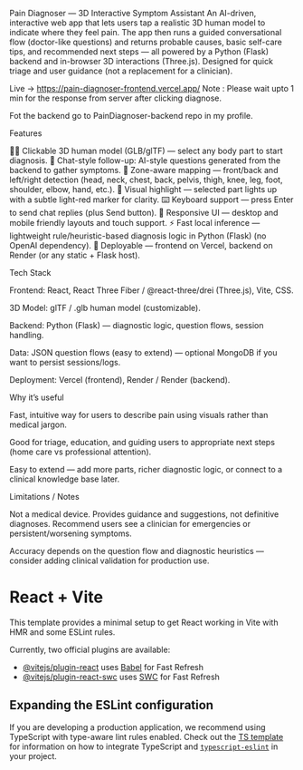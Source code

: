 Pain Diagnoser — 3D Interactive Symptom Assistant
An AI-driven, interactive web app that lets users tap a realistic 3D human model to indicate where they feel pain. The app then runs a guided conversational flow (doctor-like questions) and returns probable causes, basic self-care tips, and recommended next steps — all powered by a Python (Flask) backend and in-browser 3D interactions (Three.js). Designed for quick triage and user guidance (not a replacement for a clinician).

Live -> https://pain-diagnoser-frontend.vercel.app/
Note : Please wait upto 1 min for the response from server after clicking diagnose.

Fot the backend go to PainDiagnoser-backend repo in my profile.

Features

🧍‍♂️ Clickable 3D human model (GLB/glTF) — select any body part to start diagnosis.
💬 Chat-style follow-up: AI-style questions generated from the backend to gather symptoms.
🎯 Zone-aware mapping — front/back and left/right detection (head, neck, chest, back, pelvis, thigh, knee, leg, foot, shoulder, elbow, hand, etc.).
🔴 Visual highlight — selected part lights up with a subtle light-red marker for clarity.
⌨️ Keyboard support — press Enter to send chat replies (plus Send button).
📱 Responsive UI — desktop and mobile friendly layouts and touch support.
⚡ Fast local inference — lightweight rule/heuristic-based diagnosis logic in Python (Flask) (no OpenAI dependency).
🚀 Deployable — frontend on Vercel, backend on Render (or any static + Flask host).

Tech Stack

Frontend: React, React Three Fiber / @react-three/drei (Three.js), Vite, CSS.

3D Model: glTF / .glb human model (customizable).

Backend: Python (Flask) — diagnostic logic, question flows, session handling.

Data: JSON question flows (easy to extend) — optional MongoDB if you want to persist sessions/logs.

Deployment: Vercel (frontend), Render / Render (backend).

Why it’s useful

Fast, intuitive way for users to describe pain using visuals rather than medical jargon.

Good for triage, education, and guiding users to appropriate next steps (home care vs professional attention).

Easy to extend — add more parts, richer diagnostic logic, or connect to a clinical knowledge base later.

Limitations / Notes

Not a medical device. Provides guidance and suggestions, not definitive diagnoses. Recommend users see a clinician for emergencies or persistent/worsening symptoms.

Accuracy depends on the question flow and diagnostic heuristics — consider adding clinical validation for production use.




# React + Vite

This template provides a minimal setup to get React working in Vite with HMR and some ESLint rules.

Currently, two official plugins are available:

- [@vitejs/plugin-react](https://github.com/vitejs/vite-plugin-react/blob/main/packages/plugin-react) uses [Babel](https://babeljs.io/) for Fast Refresh
- [@vitejs/plugin-react-swc](https://github.com/vitejs/vite-plugin-react/blob/main/packages/plugin-react-swc) uses [SWC](https://swc.rs/) for Fast Refresh

## Expanding the ESLint configuration

If you are developing a production application, we recommend using TypeScript with type-aware lint rules enabled. Check out the [TS template](https://github.com/vitejs/vite/tree/main/packages/create-vite/template-react-ts) for information on how to integrate TypeScript and [`typescript-eslint`](https://typescript-eslint.io) in your project.

